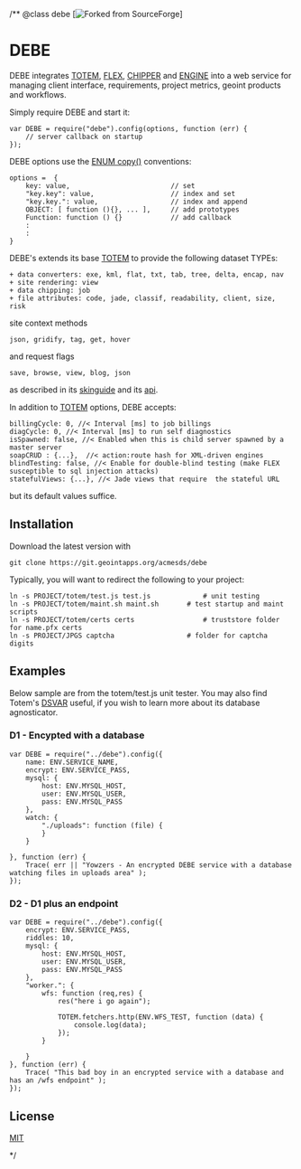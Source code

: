 /**
@class debe [![Forked from SourceForge](https://sourceforge.net)]
# DEBE

DEBE integrates [TOTEM](https://git.geointapps.org/acmesds/totem), [FLEX](https://git.geointapps.org/acmesds/flex),
[CHIPPER](https://git.geointapps.org/acmesds/chipper) and [ENGINE](https://git.geointapps.org/acmesds/engine) into a 
web service for managing client interface, requirements, project metrics, geoint products and workflows.

Simply require DEBE and start it:

	var DEBE = require("debe").config(options, function (err) {
		// server callback on startup
	});
	
DEBE options use the [ENUM copy()](https://git.geointapps.org/acmesds/enum) conventions:

	options =  {
		key: value, 						// set 
		"key.key": value, 					// index and set
		"key.key.": value,					// index and append
		OBJECT: [ function (){}, ... ], 	// add prototypes
		Function: function () {} 			// add callback
		:
		:
	}

DEBE's extends its base [TOTEM](https://git.geointapps.org/acmesds/totem) to provide
the following dataset TYPEs:

	+ data converters: exe, kml, flat, txt, tab, tree, delta, encap, nav
	+ site rendering: view
	+ data chipping: job
	+ file attributes: code, jade, classif, readability, client, size, risk
	
site context methods

	json, gridify, tag, get, hover
	
and request flags

	save, browse, view, blog, json

as described in its [skinguide](/skinguide.view) and its [api](/api.view).

In addition to [TOTEM](https://git.geointapps.org/acmesds/totem) options, DEBE accepts:

	billingCycle: 0, //< Interval [ms] to job billings
	diagCycle: 0, //< Interval [ms] to run self diagnostics
	isSpawned: false, //< Enabled when this is child server spawned by a master server
	soapCRUD : {...},  //< action:route hash for XML-driven engines
	blindTesting: false, //< Enable for double-blind testing (make FLEX susceptible to sql injection attacks)
	statefulViews: {...}, //< Jade views that require  the stateful URL

but its default values suffice.  

## Installation

Download the latest version with

	git clone https://git.geointapps.org/acmesds/debe
	
Typically, you will want to redirect the following to your project:

	ln -s PROJECT/totem/test.js test.js 			# unit testing
	ln -s PROJECT/totem/maint.sh maint.sh 		# test startup and maint scripts
	ln -s PROJECT/totem/certs certs					# truststore folder for name.pfx certs 
	ln -s PROJECT/JPGS captcha 	 				# folder for captcha digits

## Examples

Below sample are from the totem/test.js unit tester.  You may  also find Totem's [DSVAR](https://git.geointapps.org/acmesds/dsvar) 
useful, if you wish to learn more about its database agnosticator.

### D1 - Encypted with a database

	var DEBE = require("../debe").config({
		name: ENV.SERVICE_NAME,
		encrypt: ENV.SERVICE_PASS,
		mysql: {
			host: ENV.MYSQL_HOST,
			user: ENV.MYSQL_USER,
			pass: ENV.MYSQL_PASS
		},
		watch: {
			"./uploads": function (file) {
			}
		}

	}, function (err) {
		Trace( err || "Yowzers - An encrypted DEBE service with a database watching files in uploads area" );
	});

### D2 - D1 plus an endpoint

	var DEBE = require("../debe").config({
		encrypt: ENV.SERVICE_PASS,
		riddles: 10,
		mysql: {
			host: ENV.MYSQL_HOST,
			user: ENV.MYSQL_USER,
			pass: ENV.MYSQL_PASS
		},
		"worker.": {
			wfs: function (req,res) {
				res("here i go again");

				TOTEM.fetchers.http(ENV.WFS_TEST, function (data) {
					console.log(data);
				});
			}

		}
	}, function (err) {
		Trace( "This bad boy in an encrypted service with a database and has an /wfs endpoint" );
	});
		
		
## License

[MIT](LICENSE)

*/